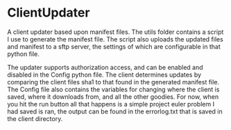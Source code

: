 # ClientUpdater

A client updater based upon manifest files. The utils folder contains a script I use to generate the manifest file. The script also uploads the updated files and manifest to a sftp server, the settings of which are configurable in that python file.

The updater supports authorization access, and can be enabled and disabled in the Config python file. The client determines updates by comparing the client files sha1 to that found in the generated manifest file. The Config file also contains the variables for changing where the client is saved, where it downloads from, and all the other goodies. For now, when you hit the run button all that happens is a simple project euler problem I had saved is ran, the output can be found in the errorlog.txt that is saved in the client directory.
